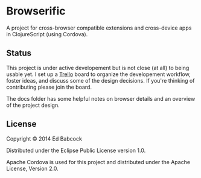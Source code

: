 # Browserific

A project for cross-browser compatible extensions and cross-device apps 
in ClojureScript (using Cordova).


## Status
This project is under active developement but is not close (at all) to being
usable yet. I set up a [Trello](https://trello.com/b/hDlRgiHo/browserific) board
to organize the developement workflow, foster ideas, and discuss some of the
design decisions. If you're thinking of contributing please join the board.

The docs folder has some helpful notes on browser details and an overview of the 
project design.


## License

Copyright © 2014 Ed Babcock

Distributed under the Eclipse Public License version 1.0.

Apache Cordova is used for this project and distributed under the Apache
License, Version 2.0.

